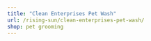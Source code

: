 ```yaml
---
title: "Clean Enterprises Pet Wash"
url: /rising-sun/clean-enterprises-pet-wash/
shop: pet grooming
---
```

